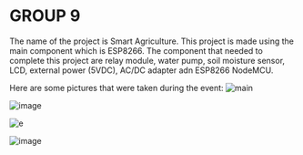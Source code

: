 # GROUP 9
The name of the project is Smart Agriculture.
This project is made using the main component which is ESP8266.
The component that needed to complete this project are relay module, water pump, soil moisture sensor, LCD, external power (5VDC), AC/DC adapter adn ESP8266 NodeMCU.

Here are some pictures that were taken during the event:
![main](https://github.com/fsdkumk/IoT-Smart-Street-Light-using-ESP8266/assets/141599942/9a3e68b3-38b3-4af5-b3e1-67cba6ed4b08)

![image](https://github.com/fsdkumk/IoT-Smart-Agriculture-System-using-ESP8266/assets/141599942/403a9541-a131-43c2-85e2-b8fcc78c8deb)

![e](https://github.com/fsdkumk/IoT-Smart-Agriculture-System-using-ESP8266/assets/141599942/c62d4e7f-08d7-4d74-a855-12bc9c6eddc3)

![image](https://github.com/fsdkumk/IoT-Smart-Agriculture-System-using-ESP8266/assets/141599942/60af0510-4233-4c46-9a64-8cc665cf5244)
